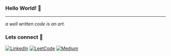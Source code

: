 ### Hello World! 👋
___
_a well written code is an art._ 


### Lets connect 💬

[![LinkedIn](https://img.shields.io/badge/AfrozeS-0077B5?style=for-the-badge&logo=linkedin&logoColor=white)](https://www.linkedin.com/in/AfrozeS/)
[![LeetCode](https://img.shields.io/badge/user1162QT-000?style=for-the-badge&logo=leetcode&logoColor=white)](https://leetcode.com/user1162QT/)
[![Medium](https://img.shields.io/badge/AfrozeS-000?style=for-the-badge&logo=medium&logoColor=white)](https://medium.com/@afroze.shaik.afroze)


<!--
**afrozesk/afrozesk** is a ✨ _special_ ✨ repository because its `README.md` (this file) appears on your GitHub profile.

Here are some ideas to get you started:

- 🔭 I’m currently working on ...
- 🌱 I’m currently learning ...
- 👯 I’m looking to collaborate on ...
- 🤔 I’m looking for help with ...
- 💬 Ask me about ...
- 📫 How to reach me: ...
- 😄 Pronouns: ...
- ⚡ Fun fact: ...
-->

